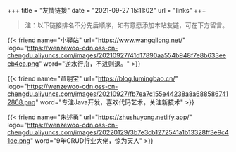 +++
title = "友情链接"
date = "2021-09-27 15:11:02"
url = "links"
+++

> 注：以下链接排名不分先后顺序，如有意愿添加本站友链，可在下方留言。

{{< friend name="小驿站" url="https://www.wangqilong.net/" logo="https://wenzewoo-cdn.oss-cn-chengdu.aliyuncs.com/images/20210927/41d17890aa554b948f7e8b633eeeb4ea.png" word="逆水行舟，不进则退。" >}}

{{< friend name="芦明宝" url="https://blog.lumingbao.cn/" logo="https://wenzewoo-cdn.oss-cn-chengdu.aliyuncs.com/images/20210927/fb7ea7c155e44238a8a6885867412868.png" word="专注Java开发，喜欢代码艺术，关注新技术" >}}

{{< friend name="朱述勇" url="https://zhushuyong.netlify.app/" logo="https://wenzewoo-cdn.oss-cn-chengdu.aliyuncs.com/images/20220129/3b7e3cb1272541a1b13328ff3e9c41de.png" word="9年CRUD行业大佬，惊为天人" >}}

